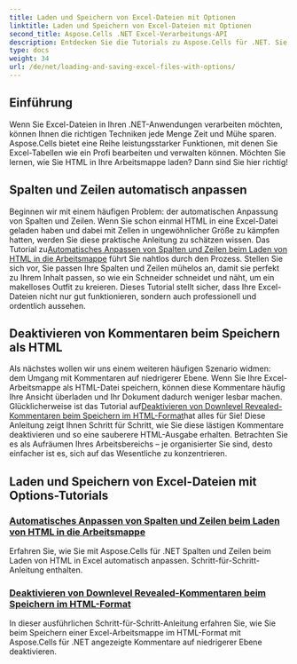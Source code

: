 ```yaml
---
title: Laden und Speichern von Excel-Dateien mit Optionen
linktitle: Laden und Speichern von Excel-Dateien mit Optionen
second_title: Aspose.Cells .NET Excel-Verarbeitungs-API
description: Entdecken Sie die Tutorials zu Aspose.Cells für .NET. Sie enthalten Anleitungen zum Laden und Speichern von Excel-Dateien mit Optionen wie automatischer Anpassung und Deaktivieren von Kommentaren.
type: docs
weight: 34
url: /de/net/loading-and-saving-excel-files-with-options/
---
```

## Einführung

Wenn Sie Excel-Dateien in Ihren .NET-Anwendungen verarbeiten möchten, können Ihnen die richtigen Techniken jede Menge Zeit und Mühe sparen. Aspose.Cells bietet eine Reihe leistungsstarker Funktionen, mit denen Sie Excel-Tabellen wie ein Profi bearbeiten und verwalten können. Möchten Sie lernen, wie Sie HTML in Ihre Arbeitsmappe laden? Dann sind Sie hier richtig! 

## Spalten und Zeilen automatisch anpassen

Beginnen wir mit einem häufigen Problem: der automatischen Anpassung von Spalten und Zeilen. Wenn Sie schon einmal HTML in eine Excel-Datei geladen haben und dabei mit Zellen in ungewöhnlicher Größe zu kämpfen hatten, werden Sie diese praktische Anleitung zu schätzen wissen. Das Tutorial zu[Automatisches Anpassen von Spalten und Zeilen beim Laden von HTML in die Arbeitsmappe](./auto-fitting-columns-and-rows/) führt Sie nahtlos durch den Prozess. Stellen Sie sich vor, Sie passen Ihre Spalten und Zeilen mühelos an, damit sie perfekt zu Ihrem Inhalt passen, so wie ein Schneider schneidet und näht, um ein makelloses Outfit zu kreieren. Dieses Tutorial stellt sicher, dass Ihre Excel-Dateien nicht nur gut funktionieren, sondern auch professionell und ordentlich aussehen.

## Deaktivieren von Kommentaren beim Speichern als HTML

 Als nächstes wollen wir uns einem weiteren häufigen Szenario widmen: dem Umgang mit Kommentaren auf niedrigerer Ebene. Wenn Sie Ihre Excel-Arbeitsmappe als HTML-Datei speichern, können diese Kommentare häufig Ihre Ansicht überladen und Ihr Dokument dadurch weniger lesbar machen. Glücklicherweise ist das Tutorial auf[Deaktivieren von Downlevel Revealed-Kommentaren beim Speichern im HTML-Format](./disabling-downlevel-revealed-comments/)hat alles für Sie! Diese Anleitung zeigt Ihnen Schritt für Schritt, wie Sie diese lästigen Kommentare deaktivieren und so eine sauberere HTML-Ausgabe erhalten. Betrachten Sie es als Aufräumen Ihres Arbeitsbereichs – je organisierter Sie sind, desto einfacher ist es, sich auf das Wesentliche zu konzentrieren.

## Laden und Speichern von Excel-Dateien mit Options-Tutorials
### [Automatisches Anpassen von Spalten und Zeilen beim Laden von HTML in die Arbeitsmappe](./auto-fitting-columns-and-rows/)
Erfahren Sie, wie Sie mit Aspose.Cells für .NET Spalten und Zeilen beim Laden von HTML in Excel automatisch anpassen. Schritt-für-Schritt-Anleitung enthalten.
### [Deaktivieren von Downlevel Revealed-Kommentaren beim Speichern im HTML-Format](./disabling-downlevel-revealed-comments/)
In dieser ausführlichen Schritt-für-Schritt-Anleitung erfahren Sie, wie Sie beim Speichern einer Excel-Arbeitsmappe im HTML-Format mit Aspose.Cells für .NET angezeigte Kommentare auf niedrigerer Ebene deaktivieren.